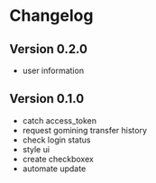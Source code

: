 # Changelog

## Version 0.2.0
- user information

## Version 0.1.0
- catch access_token
- request gomining transfer history
- check login status
- style ui
- create checkboxex
- automate update
